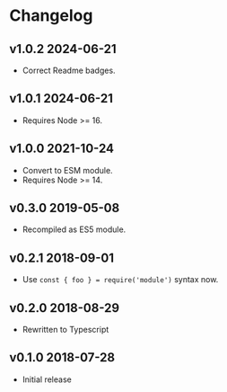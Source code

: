 # Changelog

## v1.0.2 2024-06-21

- Correct Readme badges.

## v1.0.1 2024-06-21

- Requires Node >= 16.

## v1.0.0 2021-10-24

- Convert to ESM module.
- Requires Node >= 14.

## v0.3.0 2019-05-08

- Recompiled as ES5 module.

## v0.2.1 2018-09-01

- Use `const { foo } = require('module')` syntax now.

## v0.2.0 2018-08-29

- Rewritten to Typescript

## v0.1.0 2018-07-28

- Initial release
